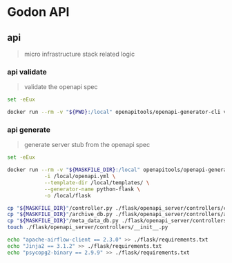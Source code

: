 <!--
Copyright (c) 2019 Matthias Tafelmeier.

This file is part of godon

godon is free software: you can redistribute it and/or modify
it under the terms of the GNU Affero General Public License as
published by the Free Software Foundation, either version 3 of the
License, or (at your option) any later version.

godon is distributed in the hope that it will be useful,
but WITHOUT ANY WARRANTY; without even the implied warranty of
MERCHANTABILITY or FITNESS FOR A PARTICULAR PURPOSE.  See the
GNU Affero General Public License for more details.

You should have received a copy of the GNU Affero General Public License
along with this godon. If not, see <http://www.gnu.org/licenses/>.
-->
# Godon API

## api 

> micro infrastructure stack related logic

### api validate

> validate the openapi spec

~~~bash
set -eEux

docker run --rm -v "${PWD}:/local" openapitools/openapi-generator-cli validate -i /local/openapi.yml
~~~

### api generate

> generate server stub from the openapi spec

~~~bash
set -eEux

docker run --rm -v "${MASKFILE_DIR}:/local" openapitools/openapi-generator-cli generate \
            -i /local/openapi.yml \
            --template-dir /local/templates/ \
            --generator-name python-flask \
            -o /local/flask

cp "${MASKFILE_DIR}"/controller.py ./flask/openapi_server/controllers/controller.py
cp "${MASKFILE_DIR}"/archive_db.py ./flask/openapi_server/controllers/archive_db.py
cp "${MASKFILE_DIR}"/meta_data_db.py ./flask/openapi_server/controllers/meta_data_db.py
touch ./flask/openapi_server/controllers/__init__.py

echo "apache-airflow-client == 2.3.0" >> ./flask/requirements.txt
echo "Jinja2 == 3.1.2" >> ./flask/requirements.txt
echo "psycopg2-binary == 2.9.9" >> ./flask/requirements.txt
~~~
